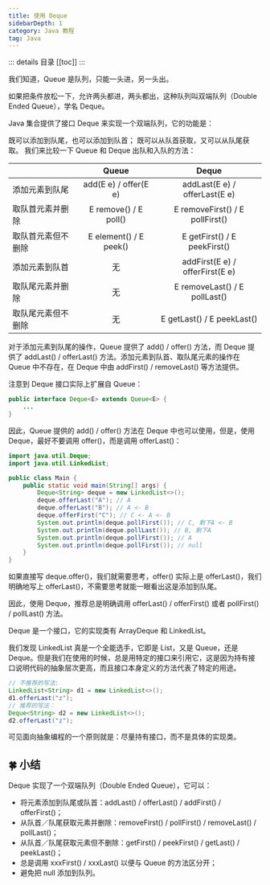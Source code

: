 ```yaml
---
title: 使用 Deque
sidebarDepth: 1
category: Java 教程
tag: Java
---
```


::: details 目录
[[toc]]
:::


我们知道，Queue 是队列，只能一头进，另一头出。

如果把条件放松一下，允许两头都进，两头都出，这种队列叫双端队列（Double Ended Queue），学名 Deque。

Java 集合提供了接口 Deque 来实现一个双端队列，它的功能是：

既可以添加到队尾，也可以添加到队首；
既可以从队首获取，又可以从队尾获取。
我们来比较一下 Queue 和 Deque 出队和入队的方法：

| | Queue | Deque |
| -- | :--: | :--: |
| 添加元素到队尾 | add(E e) / offer(E e) | addLast(E e) / offerLast(E e) | 
| 取队首元素并删除 | E remove() / E poll() | E removeFirst() / E pollFirst() | 
| 取队首元素但不删除 | E element() / E peek() | E getFirst() / E peekFirst() | 
| 添加元素到队首 | 无 | addFirst(E e) / offerFirst(E e) | 
| 取队尾元素并删除 | 无 | E removeLast() / E pollLast() | 
| 取队尾元素但不删除 | 无 | E getLast() / E peekLast() | 

对于添加元素到队尾的操作，Queue 提供了 add() / offer() 方法，而 Deque 提供了 addLast() / offerLast() 方法。添加元素到队首、取队尾元素的操作在 Queue 中不存在，在 Deque 中由 addFirst() / removeLast() 等方法提供。

注意到 Deque 接口实际上扩展自 Queue：

```java
public interface Deque<E> extends Queue<E> {
    ...
}
```

因此，Queue 提供的 add() / offer() 方法在 Deque 中也可以使用，但是，使用 Deque，最好不要调用 offer()，而是调用 offerLast()：

```java
import java.util.Deque;
import java.util.LinkedList;

public class Main {
    public static void main(String[] args) {
        Deque<String> deque = new LinkedList<>();
        deque.offerLast("A"); // A
        deque.offerLast("B"); // A <- B
        deque.offerFirst("C"); // C <- A <- B
        System.out.println(deque.pollFirst()); // C, 剩下A <- B
        System.out.println(deque.pollLast()); // B, 剩下A
        System.out.println(deque.pollFirst()); // A
        System.out.println(deque.pollFirst()); // null
    }
}
```

如果直接写 deque.offer()，我们就需要思考，offer() 实际上是 offerLast()，我们明确地写上 offerLast()，不需要思考就能一眼看出这是添加到队尾。

因此，使用 Deque，推荐总是明确调用 offerLast() / offerFirst() 或者 pollFirst() / pollLast() 方法。

Deque 是一个接口，它的实现类有 ArrayDeque 和 LinkedList。

我们发现 LinkedList 真是一个全能选手，它即是 List，又是 Queue，还是 Deque。但是我们在使用的时候，总是用特定的接口来引用它，这是因为持有接口说明代码的抽象层次更高，而且接口本身定义的方法代表了特定的用途。


```java
// 不推荐的写法:
LinkedList<String> d1 = new LinkedList<>();
d1.offerLast("z");
// 推荐的写法：
Deque<String> d2 = new LinkedList<>();
d2.offerLast("z");
```

可见面向抽象编程的一个原则就是：尽量持有接口，而不是具体的实现类。



## 🍀 小结

Deque 实现了一个双端队列（Double Ended Queue），它可以：

- 将元素添加到队尾或队首：addLast() / offerLast() / addFirst() / offerFirst()；
- 从队首／队尾获取元素并删除：removeFirst() / pollFirst() / removeLast() / pollLast()；
- 从队首／队尾获取元素但不删除：getFirst() / peekFirst() / getLast() / peekLast()；
- 总是调用 xxxFirst() / xxxLast() 以便与 Queue 的方法区分开；
- 避免把 null 添加到队列。


